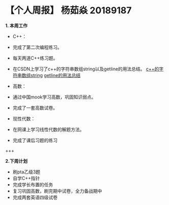 # 【个人周报】 杨茹焱 20189187

**1. 本周工作**
* C++：
* 完成了第二次编程练习。
* 每天两道C++练习题。
* 在CSDN上学习了c++的字符串数组string以及getline的用法总结。
[c++的字符串数组string](https://blog.csdn.net/Xiao_Yanci/article/details/79111186)
[getline的用法总结](https://www.cnblogs.com/hchacha/p/6517564.html)

* 高数：
* 通过中国mook学习高数，巩固知识弱点。
* 完成了一套高数试卷。

* 现性代数：
* 在网课上学习线性代数的解题方法。
* 完成了课后习题的练习

+++

**2.下周计划**
* 刷pta乙级3题
* 自学C++指针
* 完成学长布置的任务
* 复习巩固高数，刷完期中试卷，全力备战期中
* 完成两套英语四级试卷
